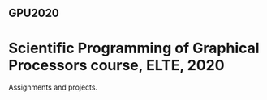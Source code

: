## GPU2020

# Scientific Programming of Graphical Processors course, ELTE, 2020

Assignments and projects.
